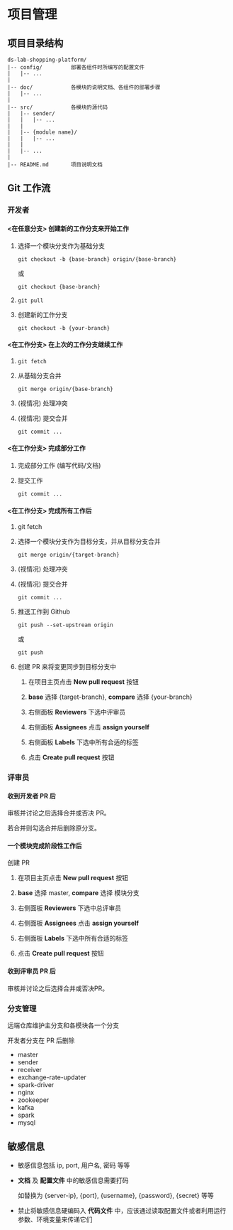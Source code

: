 # 项目管理

## 项目目录结构

```
ds-lab-shopping-platform/
|-- config/         部署各组件时所编写的配置文件
|   |-- ...
|
|-- doc/            各模块的说明文档、各组件的部署步骤
|   |-- ...
|
|-- src/            各模块的源代码
|   |-- sender/
|   |   |-- ...
|   |
|   |-- {module name}/
|   |   |-- ...
|   |
|   |-- ...
|
|-- README.md       项目说明文档
```

## Git 工作流

### 开发者

#### <在任意分支> 创建新的工作分支来开始工作

   1. 选择一个模块分支作为基础分支

      `git checkout -b {base-branch} origin/{base-branch}`

      或

      `git checkout {base-branch}`

   2. `git pull`

   3. 创建新的工作分支

      `git checkout -b {your-branch}`

#### <在工作分支> 在上次的工作分支继续工作

   1. `git fetch`

   2. 从基础分支合并

      `git merge origin/{base-branch}`

   3. (视情况) 处理冲突

   4. (视情况) 提交合并

      `git commit ...`

#### <在工作分支> 完成部分工作

   1. 完成部分工作 (编写代码/文档)

   2. 提交工作

      `git commit ...`

#### <在工作分支> 完成所有工作后

   1. git fetch

   2. 选择一个模块分支作为目标分支，并从目标分支合并

      `git merge origin/{target-branch}`

   3. (视情况) 处理冲突

   4. (视情况) 提交合并

      `git commit ...`

   5. 推送工作到 Github

      `git push --set-upstream origin`

      或

      `git push`

   6. 创建 PR 来将变更同步到目标分支中

      1. 在项目主页点击 **New pull request** 按钮

      2. **base** 选择 {target-branch}, **compare** 选择 {your-branch}

      3. 右侧面板 **Reviewers** 下选中评审员

      4. 右侧面板 **Assignees** 点击 **assign yourself**

      5. 右侧面板 **Labels** 下选中所有合适的标签

      6. 点击 **Create pull request** 按钮

### 评审员

#### 收到开发者 PR 后

审核并讨论之后选择合并或否决 PR。

若合并则勾选合并后删除原分支。

#### 一个模块完成阶段性工作后

创建 PR

1. 在项目主页点击 **New pull request** 按钮

2. **base** 选择 master, **compare** 选择 模块分支

3. 右侧面板 **Reviewers** 下选中总评审员

4. 右侧面板 **Assignees** 点击 **assign yourself**

5. 右侧面板 **Labels** 下选中所有合适的标签

6. 点击 **Create pull request** 按钮

#### 收到评审员 PR 后

审核并讨论之后选择合并或否决PR。

### 分支管理

远端仓库维护主分支和各模块各一个分支

开发者分支在 PR 后删除

- master
- sender
- receiver
- exchange-rate-updater
- spark-driver
- nginx
- zookeeper
- kafka
- spark
- mysql

## 敏感信息

- 敏感信息包括 ip, port, 用户名, 密码 等等

- **文档** 及 **配置文件** 中的敏感信息需要打码

   如替换为 {server-ip}, {port}, {username}, {password}, {secret} 等等

- 禁止将敏感信息硬编码入 **代码文件** 中，应该通过读取配置文件或者利用运行参数、环境变量来传递它们
